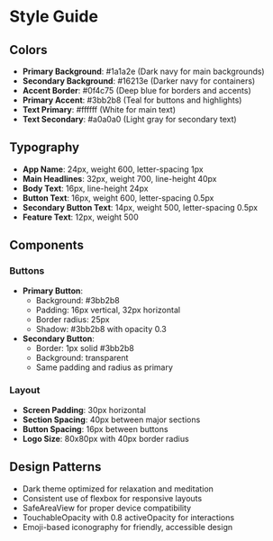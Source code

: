 # Style Guide

## Colors
- **Primary Background**: #1a1a2e (Dark navy for main backgrounds)
- **Secondary Background**: #16213e (Darker navy for containers)
- **Accent Border**: #0f4c75 (Deep blue for borders and accents)
- **Primary Accent**: #3bb2b8 (Teal for buttons and highlights)
- **Text Primary**: #ffffff (White for main text)
- **Text Secondary**: #a0a0a0 (Light gray for secondary text)

## Typography
- **App Name**: 24px, weight 600, letter-spacing 1px
- **Main Headlines**: 32px, weight 700, line-height 40px
- **Body Text**: 16px, line-height 24px
- **Button Text**: 16px, weight 600, letter-spacing 0.5px
- **Secondary Button Text**: 14px, weight 500, letter-spacing 0.5px
- **Feature Text**: 12px, weight 500

## Components

### Buttons
- **Primary Button**: 
  - Background: #3bb2b8
  - Padding: 16px vertical, 32px horizontal
  - Border radius: 25px
  - Shadow: #3bb2b8 with opacity 0.3
- **Secondary Button**:
  - Border: 1px solid #3bb2b8
  - Background: transparent
  - Same padding and radius as primary

### Layout
- **Screen Padding**: 30px horizontal
- **Section Spacing**: 40px between major sections
- **Button Spacing**: 16px between buttons
- **Logo Size**: 80x80px with 40px border radius

## Design Patterns
- Dark theme optimized for relaxation and meditation
- Consistent use of flexbox for responsive layouts
- SafeAreaView for proper device compatibility
- TouchableOpacity with 0.8 activeOpacity for interactions
- Emoji-based iconography for friendly, accessible design

